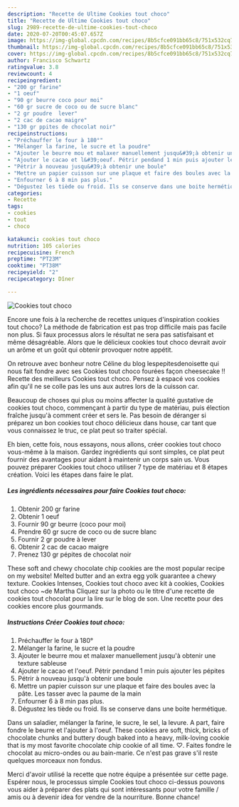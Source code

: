 ```yaml
---
description: "Recette de Ultime Cookies tout choco"
title: "Recette de Ultime Cookies tout choco"
slug: 2989-recette-de-ultime-cookies-tout-choco
date: 2020-07-20T00:45:07.657Z
image: https://img-global.cpcdn.com/recipes/8b5cfce091bb65c8/751x532cq70/cookies-tout-choco-photo-principale-de-la-recette.jpg
thumbnail: https://img-global.cpcdn.com/recipes/8b5cfce091bb65c8/751x532cq70/cookies-tout-choco-photo-principale-de-la-recette.jpg
cover: https://img-global.cpcdn.com/recipes/8b5cfce091bb65c8/751x532cq70/cookies-tout-choco-photo-principale-de-la-recette.jpg
author: Francisco Schwartz
ratingvalue: 3.8
reviewcount: 4
recipeingredient:
- "200 gr farine"
- "1 oeuf"
- "90 gr beurre coco pour moi"
- "60 gr sucre de coco ou de sucre blanc"
- "2 gr poudre  lever"
- "2 cac de cacao maigre"
- "130 gr ppites de chocolat noir"
recipeinstructions:
- "Préchauffer le four à 180°"
- "Mélanger la farine, le sucre et la poudre"
- "Ajouter le beurre mou et malaxer manuellement jusqu&#39;à obtenir une texture sableuse"
- "Ajouter le cacao et l&#39;oeuf. Pétrir pendand 1 min puis ajouter les pépites"
- "Pétrir à nouveau jusqu&#39;à obtenir une boule"
- "Mettre un papier cuisson sur une plaque et faire des boules avec la pâte. Les tasser avec la paume de la main"
- "Enfourner 6 à 8 min pas plus."
- "Dégustez les tiède ou froid. Ils se conserve dans une boite hermétique."
categories:
- Recette
tags:
- cookies
- tout
- choco

katakunci: cookies tout choco 
nutrition: 105 calories
recipecuisine: French
preptime: "PT23M"
cooktime: "PT38M"
recipeyield: "2"
recipecategory: Dîner

---
```



![Cookies tout choco](https://img-global.cpcdn.com/recipes/8b5cfce091bb65c8/751x532cq70/cookies-tout-choco-photo-principale-de-la-recette.jpg)

Encore une fois à la recherche de recettes uniques d'inspiration cookies tout choco? La méthode de fabrication est pas trop difficile mais pas facile non plus. Si faux processus alors le résultat ne sera pas satisfaisant et même désagréable. Alors que le délicieux cookies tout choco devrait avoir un arôme et un goût qui obtenir provoquer notre appétit.

On retrouve avec bonheur notre Céline du blog lespepitesdenoisette qui nous fait fondre avec ses Cookies tout choco fourées façon cheesecake !! Recette des meilleurs Cookies tout choco. Pensez à espacé vos cookies afin qu&#39;il ne se colle pas les uns aux autres lors de la cuisson car.

Beaucoup de choses qui plus ou moins affecter la qualité gustative de cookies tout choco, commençant à partir du type de matériau, puis élection fraîche jusqu'à comment créer et sers le. Pas besoin de déranger si préparez un bon cookies tout choco délicieux dans house, car tant que vous connaissez le truc, ce plat peut so traiter spécial.


Eh bien, cette fois, nous essayons, nous allons, créer cookies tout choco vous-même à la maison. Gardez ingrédients qui sont simples, ce plat peut fournir des avantages pour aidant à maintenir un corps sain us. Vous pouvez préparer Cookies tout choco utiliser 7 type de matériau et 8 étapes création. Voici les étapes dans faire le plat.

<!--inarticleads1-->

##### Les ingrédients nécessaires pour faire Cookies tout choco:

1. Obtenir 200 gr farine
1. Obtenir 1 oeuf
1. Fournir 90 gr beurre (coco pour moi)
1. Prendre 60 gr sucre de coco ou de sucre blanc
1. Fournir 2 gr poudre à lever
1. Obtenir 2 cac de cacao maigre
1. Prenez 130 gr pépites de chocolat noir


These soft and chewy chocolate chip cookies are the most popular recipe on my website! Melted butter and an extra egg yolk guarantee a chewy texture. Cookies Intenses, Cookies tout choco avec kit à cookies, Cookies tout choco ~de Martha Cliquez sur la photo ou le titre d&#39;une recette de cookies tout chocolat pour la lire sur le blog de son. Une recette pour des cookies encore plus gourmands. 

<!--inarticleads2-->

##### Instructions Créer Cookies tout choco:

1. Préchauffer le four à 180°
1. Mélanger la farine, le sucre et la poudre
1. Ajouter le beurre mou et malaxer manuellement jusqu&#39;à obtenir une texture sableuse
1. Ajouter le cacao et l&#39;oeuf. Pétrir pendand 1 min puis ajouter les pépites
1. Pétrir à nouveau jusqu&#39;à obtenir une boule
1. Mettre un papier cuisson sur une plaque et faire des boules avec la pâte. Les tasser avec la paume de la main
1. Enfourner 6 à 8 min pas plus.
1. Dégustez les tiède ou froid. Ils se conserve dans une boite hermétique.


Dans un saladier, mélanger la farine, le sucre, le sel, la levure. A part, faire fondre le beurre et l&#39;ajouter à l&#39;oeuf. These cookies are soft, thick, bricks of chocolate chunks and buttery dough baked into a heavy, milk-loving cookie that is my most favorite chocolate chip cookie of all time. ♡. Faites fondre le chocolat au micro-ondes ou au bain-marie. Ce n&#39;est pas grave s&#39;il reste quelques morceaux non fondus. 


Merci d'avoir utilisé la recette que notre équipe a présentée sur cette page. Espérer nous, le processus simple Cookies tout choco ci-dessus pouvons vous aider à préparer des plats qui sont intéressants pour votre famille / amis ou à devenir idea for vendre de la nourriture. Bonne chance!
